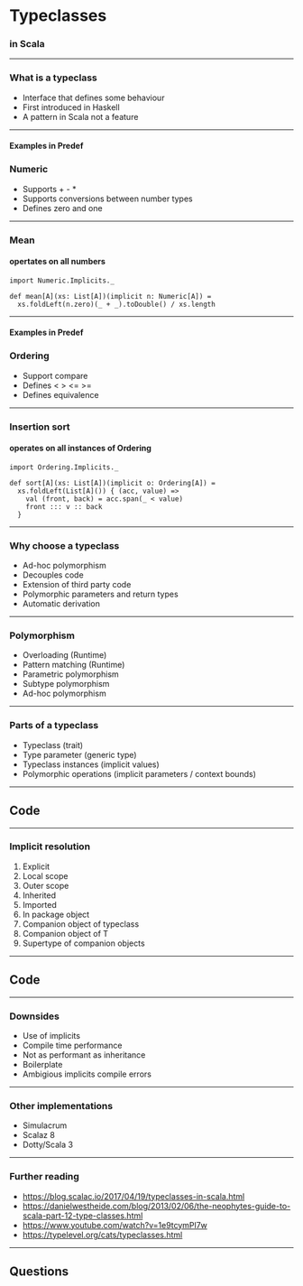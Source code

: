 # Typeclasses

### in Scala

---

### What is a typeclass

- Interface that defines some behaviour
- First introduced in Haskell
- A pattern in Scala not a feature

---

#### Examples in Predef
### Numeric

- Supports + - *
- Supports conversions between number types
- Defines zero and one

---

### Mean
#### opertates on all numbers

```
import Numeric.Implicits._

def mean[A](xs: List[A])(implicit n: Numeric[A]) =
  xs.foldLeft(n.zero)(_ + _).toDouble() / xs.length
```

---

#### Examples in Predef
### Ordering

- Support compare
- Defines < > <= >=
- Defines equivalence

---

### Insertion sort
#### operates on all instances of Ordering

```
import Ordering.Implicits._

def sort[A](xs: List[A])(implicit o: Ordering[A]) =
  xs.foldLeft(List[A]()) { (acc, value) =>
    val (front, back) = acc.span(_ < value)
    front ::: v :: back
  }
```

---

### Why choose a typeclass

- Ad-hoc polymorphism
- Decouples code
- Extension of third party code
- Polymorphic parameters and return types
- Automatic derivation

---

### Polymorphism

- Overloading (Runtime)
- Pattern matching (Runtime)
- Parametric polymorphism
- Subtype polymorphism
- Ad-hoc polymorphism

---

### Parts of a typeclass
- Typeclass (trait)
- Type parameter (generic type)
- Typeclass instances (implicit values)
- Polymorphic operations (implicit parameters / context bounds)

---

## Code

---

### Implicit resolution

1. Explicit
2. Local scope
3. Outer scope
4. Inherited
5. Imported
6. In package object
7. Companion object of typeclass
7. Companion object of T
8. Supertype of companion objects

---

## Code

---

### Downsides
- Use of implicits
- Compile time performance
- Not as performant as inheritance
- Boilerplate
- Ambigious implicits compile errors

---

### Other implementations
- Simulacrum
- Scalaz 8
- Dotty/Scala 3

---

### Further reading
- https://blog.scalac.io/2017/04/19/typeclasses-in-scala.html
- https://danielwestheide.com/blog/2013/02/06/the-neophytes-guide-to-scala-part-12-type-classes.html
- https://www.youtube.com/watch?v=1e9tcymPl7w
- https://typelevel.org/cats/typeclasses.html

---

## Questions
